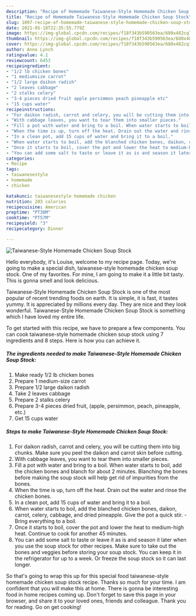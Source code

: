 ```yaml
---
description: "Recipe of Homemade Taiwanese-Style Homemade Chicken Soup Stock"
title: "Recipe of Homemade Taiwanese-Style Homemade Chicken Soup Stock"
slug: 1097-recipe-of-homemade-taiwanese-style-homemade-chicken-soup-stock
date: 2021-05-18T22:35:55.779Z
image: https://img-global.cpcdn.com/recipes/f18f343b590563ea/680x482cq70/taiwanese-style-homemade-chicken-soup-stock-recipe-main-photo.jpg
thumbnail: https://img-global.cpcdn.com/recipes/f18f343b590563ea/680x482cq70/taiwanese-style-homemade-chicken-soup-stock-recipe-main-photo.jpg
cover: https://img-global.cpcdn.com/recipes/f18f343b590563ea/680x482cq70/taiwanese-style-homemade-chicken-soup-stock-recipe-main-photo.jpg
author: Anne Lynch
ratingvalue: 4.1
reviewcount: 6453
recipeingredient:
- "1/2 lb chicken bones"
- "1 mediumsize carrot"
- "1/2 large daikon radish"
- "2 leaves cabbage"
- "2 stalks celery"
- "3-4 pieces dried fruit apple persimmon peach pineapple etc"
- "15 cups water"
recipeinstructions:
- "For daikon radish, carrot and celery, you will be cutting them into big chunks. Make sure you peel the daikon and carrot skin before cutting."
- "With cabbage leaves, you want to tear them into smaller pieces."
- "Fill a pot with water and bring to a boil. When water starts to boil, add the chicken bones and blanch for about 2 minutes. Blanching the bones before making the soup stock will help get rid of impurities from the bones."
- "When the time is up, turn off the heat. Drain out the water and rinse the chicken bones."
- "In a clean pot, add 15 cups of water and bring it to a boil."
- "When water starts to boil, add the blanched chicken bones, daikon, carrot, celery, cabbage, and dried pineapple. Give the pot a quick stir. Bring everything to a boil."
- "Once it starts to boil, cover the pot and lower the heat to medium-high heat. Continue to cook for another 45 minutes."
- "You can add some salt to taste or leave it as is and season it later when you use the soup stock for other recipes. Make sure to take out the bones and veggies before storing your soup stock. You can keep it in the refrigerator for up to a week. Or freeze the soup stock so it can last longer."
categories:
- Recipe
tags:
- taiwanesestyle
- homemade
- chicken

katakunci: taiwanesestyle homemade chicken 
nutrition: 203 calories
recipecuisine: American
preptime: "PT30M"
cooktime: "PT57M"
recipeyield: "3"
recipecategory: Dinner

---
```



![Taiwanese-Style Homemade Chicken Soup Stock](https://img-global.cpcdn.com/recipes/f18f343b590563ea/680x482cq70/taiwanese-style-homemade-chicken-soup-stock-recipe-main-photo.jpg)

Hello everybody, it's Louise, welcome to my recipe page. Today, we're going to make a special dish, taiwanese-style homemade chicken soup stock. One of my favorites. For mine, I am going to make it a little bit tasty. This is gonna smell and look delicious.

Taiwanese-Style Homemade Chicken Soup Stock is one of the most popular of recent trending foods on earth. It is simple, it is fast, it tastes yummy. It is appreciated by millions every day. They are nice and they look wonderful. Taiwanese-Style Homemade Chicken Soup Stock is something which I have loved my entire life.




To get started with this recipe, we have to prepare a few components. You can cook taiwanese-style homemade chicken soup stock using 7 ingredients and 8 steps. Here is how you can achieve it.

<!--inarticleads1-->

##### The ingredients needed to make Taiwanese-Style Homemade Chicken Soup Stock:

1. Make ready 1/2 lb chicken bones
1. Prepare 1 medium-size carrot
1. Prepare 1/2 large daikon radish
1. Take 2 leaves cabbage
1. Prepare 2 stalks celery
1. Prepare 3-4 pieces dried fruit, (apple, persimmon, peach, pineapple, etc.)
1. Get 15 cups water




<!--inarticleads2-->

##### Steps to make Taiwanese-Style Homemade Chicken Soup Stock:

1. For daikon radish, carrot and celery, you will be cutting them into big chunks. Make sure you peel the daikon and carrot skin before cutting.
1. With cabbage leaves, you want to tear them into smaller pieces.
1. Fill a pot with water and bring to a boil. When water starts to boil, add the chicken bones and blanch for about 2 minutes. Blanching the bones before making the soup stock will help get rid of impurities from the bones.
1. When the time is up, turn off the heat. Drain out the water and rinse the chicken bones.
1. In a clean pot, add 15 cups of water and bring it to a boil.
1. When water starts to boil, add the blanched chicken bones, daikon, carrot, celery, cabbage, and dried pineapple. Give the pot a quick stir. - Bring everything to a boil.
1. Once it starts to boil, cover the pot and lower the heat to medium-high heat. Continue to cook for another 45 minutes.
1. You can add some salt to taste or leave it as is and season it later when you use the soup stock for other recipes. Make sure to take out the bones and veggies before storing your soup stock. You can keep it in the refrigerator for up to a week. Or freeze the soup stock so it can last longer.




So that's going to wrap this up for this special food taiwanese-style homemade chicken soup stock recipe. Thanks so much for your time. I am confident that you will make this at home. There is gonna be interesting food in home recipes coming up. Don't forget to save this page in your browser, and share it to your loved ones, friends and colleague. Thank you for reading. Go on get cooking!

